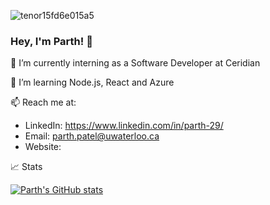 ![tenor15fd6e015a5](https://user-images.githubusercontent.com/69891859/116454312-d7a76a80-a82d-11eb-94cf-c0ee4c0c4885.gif)

### Hey, I'm Parth! 👋

🔭 I’m currently interning as a Software Developer at Ceridian

🌱 I’m learning Node.js, React and Azure

📫 Reach me at: 
- LinkedIn: https://www.linkedin.com/in/parth-29/
- Email: parth.patel@uwaterloo.ca
- Website: 

📈 Stats

[![Parth's GitHub stats](https://github-readme-stats.vercel.app/api?username=parth-p29)](https://github.com/anuraghazra/github-readme-stats)
